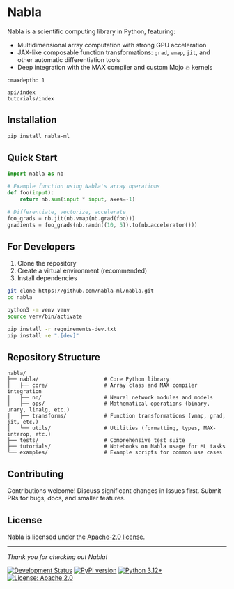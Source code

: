 # Nabla

Nabla is a scientific computing library in Python, featuring:

- Multidimensional array computation with strong GPU acceleration
- JAX-like composable function transformations: `grad`, `vmap`, `jit`, and other automatic differentiation tools
- Deep integration with the MAX compiler and custom Mojo 🔥 kernels

```{toctree}
:maxdepth: 1

api/index
tutorials/index
```

## Installation

```bash
pip install nabla-ml
```
 <!--  -->
## Quick Start

```python
import nabla as nb

# Example function using Nabla's array operations
def foo(input):
    return nb.sum(input * input, axes=-1)

# Differentiate, vectorize, accelerate
foo_grads = nb.jit(nb.vmap(nb.grad(foo)))
gradients = foo_grads(nb.randn((10, 5)).to(nb.accelerator()))
```

## For Developers

1. Clone the repository
2. Create a virtual environment (recommended)
3. Install dependencies

```bash
git clone https://github.com/nabla-ml/nabla.git
cd nabla

python3 -m venv venv
source venv/bin/activate

pip install -r requirements-dev.txt
pip install -e ".[dev]"
```

## Repository Structure

<!-- ![alt text](assets/image.png) -->

```text
nabla/
├── nabla/                     # Core Python library
│   ├── core/                  # Array class and MAX compiler integration
│   ├── nn/                    # Neural network modules and models
│   ├── ops/                   # Mathematical operations (binary, unary, linalg, etc.)
│   ├── transforms/            # Function transformations (vmap, grad, jit, etc.)
│   └── utils/                 # Utilities (formatting, types, MAX-interop, etc.)
├── tests/                     # Comprehensive test suite
├── tutorials/                 # Notebooks on Nabla usage for ML tasks
└── examples/                  # Example scripts for common use cases
```

## Contributing

Contributions welcome! Discuss significant changes in Issues first. Submit PRs for bugs, docs, and smaller features.

## License

Nabla is licensed under the [Apache-2.0 license](https://github.com/nabla-ml/nabla/blob/main/LICENSE).

---

*Thank you for checking out Nabla!*

[![Development Status](https://img.shields.io/badge/status-pre--alpha-red)](https://github.com/nabla-ml/nabla)
[![PyPI version](https://badge.fury.io/py/nabla-ml.svg)](https://badge.fury.io/py/nabla-ml)
[![Python 3.12+](https://img.shields.io/badge/python-3.12+-blue.svg)](https://www.python.org/downloads/)
[![License: Apache 2.0](https://img.shields.io/badge/license-Apache%202.0-blue.svg)](https://www.apache.org/licenses/LICENSE-2.0)